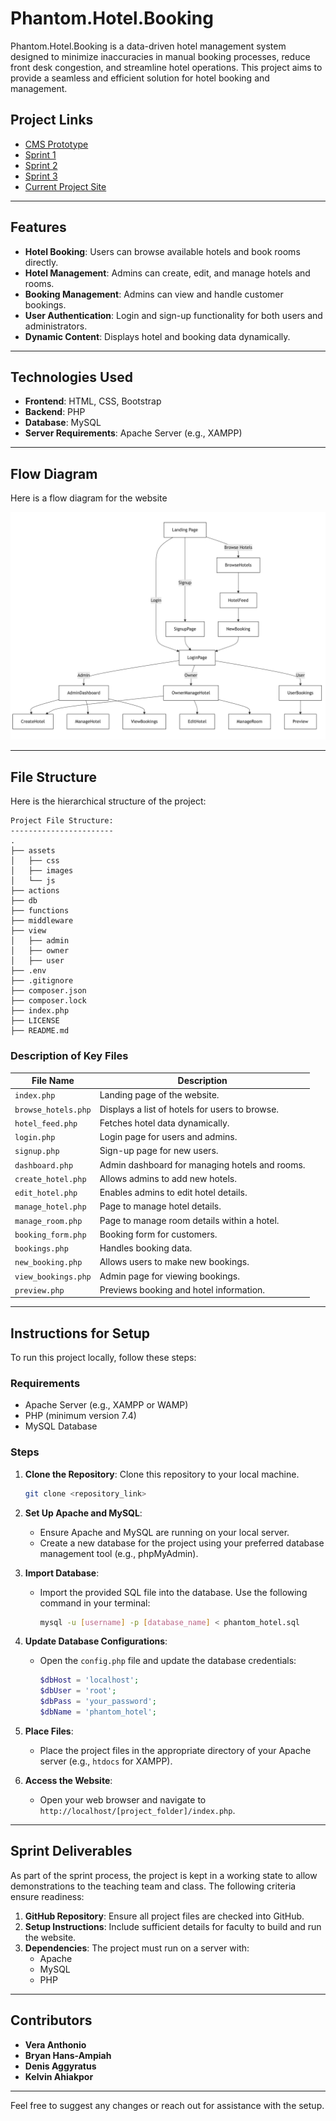 
# Phantom.Hotel.Booking

Phantom.Hotel.Booking is a data-driven hotel management system designed to minimize inaccuracies in manual booking processes, reduce front desk congestion, and streamline hotel operations. This project aims to provide a seamless and efficient solution for hotel booking and management.

## Project Links

- [CMS Prototype](https://bryanblue11.wixsite.com/phantom)
- [Sprint 1](https://drive.google.com/file/d/1HEMZDA5RUlegXFFKDAxxi-PAeoba3GGY/view?usp=share_link)
- [Sprint 2](https://drive.google.com/file/d/11NBVUe-_soCnR4NUqYEtQCUjZsDXSlLU/view?usp=share_link)
- [Sprint 3](https://drive.google.com/file/d/1J6d2fH5wgOeJdzv_f7lmeIb43IAXQ7TE/view?usp=share_link)
- [Current Project Site](http://169.239.251.102:3341/~kelvin.ahiakpor/PHANTOM_HOTEL_BOOKING/)

---

## Features

- **Hotel Booking**: Users can browse available hotels and book rooms directly.
- **Hotel Management**: Admins can create, edit, and manage hotels and rooms.
- **Booking Management**: Admins can view and handle customer bookings.
- **User Authentication**: Login and sign-up functionality for both users and administrators.
- **Dynamic Content**: Displays hotel and booking data dynamically.

---

## Technologies Used

- **Frontend**: HTML, CSS, Bootstrap
- **Backend**: PHP
- **Database**: MySQL
- **Server Requirements**: Apache Server (e.g., XAMPP)

---

## Flow Diagram

Here is a flow diagram for the website

![Phantom Flow Diagram](https://github.com/kelvin-ahiakpor/kelvin-ahiakpor.github.io/blob/main/images/phantomflow.png)

---

## File Structure

Here is the hierarchical structure of the project:

```plaintext
Project File Structure:
-----------------------
.
├── assets
│   ├── css
│   ├── images
│   └── js
├── actions
├── db
├── functions
├── middleware
├── view
│   ├── admin
│   ├── owner
│   ├── user
├── .env
├── .gitignore
├── composer.json
├── composer.lock
├── index.php
├── LICENSE
├── README.md
```

### Description of Key Files

| File Name          | Description                                      |
|--------------------|--------------------------------------------------|
| `index.php`        | Landing page of the website.                    |
| `browse_hotels.php`| Displays a list of hotels for users to browse.  |
| `hotel_feed.php`   | Fetches hotel data dynamically.                 |
| `login.php`        | Login page for users and admins.                |
| `signup.php`       | Sign-up page for new users.                     |
| `dashboard.php`    | Admin dashboard for managing hotels and rooms.  |
| `create_hotel.php` | Allows admins to add new hotels.                |
| `edit_hotel.php`   | Enables admins to edit hotel details.           |
| `manage_hotel.php` | Page to manage hotel details.                   |
| `manage_room.php`  | Page to manage room details within a hotel.     |
| `booking_form.php` | Booking form for customers.                     |
| `bookings.php`     | Handles booking data.                           |
| `new_booking.php`  | Allows users to make new bookings.              |
| `view_bookings.php`| Admin page for viewing bookings.                |
| `preview.php`      | Previews booking and hotel information.         |

---

## Instructions for Setup

To run this project locally, follow these steps:

### Requirements

- Apache Server (e.g., XAMPP or WAMP)
- PHP (minimum version 7.4)
- MySQL Database

### Steps

1. **Clone the Repository**: Clone this repository to your local machine.

   ```bash
   git clone <repository_link>
   ```

2. **Set Up Apache and MySQL**:
   - Ensure Apache and MySQL are running on your local server.
   - Create a new database for the project using your preferred database management tool (e.g., phpMyAdmin).
3. **Import Database**:
   - Import the provided SQL file into the database. Use the following command in your terminal:

     ```bash
     mysql -u [username] -p [database_name] < phantom_hotel.sql
     ```

4. **Update Database Configurations**:
   - Open the `config.php` file and update the database credentials:

     ```php
     $dbHost = 'localhost';
     $dbUser = 'root';
     $dbPass = 'your_password';
     $dbName = 'phantom_hotel';
     ```

5. **Place Files**:
   - Place the project files in the appropriate directory of your Apache server (e.g., `htdocs` for XAMPP).
6. **Access the Website**:
   - Open your web browser and navigate to `http://localhost/[project_folder]/index.php`.

---

## Sprint Deliverables

As part of the sprint process, the project is kept in a working state to allow demonstrations to the teaching team and class. The following criteria ensure readiness:

1. **GitHub Repository**: Ensure all project files are checked into GitHub.
2. **Setup Instructions**: Include sufficient details for faculty to build and run the website.
3. **Dependencies**: The project must run on a server with:
   - Apache
   - MySQL
   - PHP

---

## Contributors

- **Vera Anthonio**
- **Bryan Hans-Ampiah**
- **Denis Aggyratus**
- **Kelvin Ahiakpor**

---

Feel free to suggest any changes or reach out for assistance with the setup.
